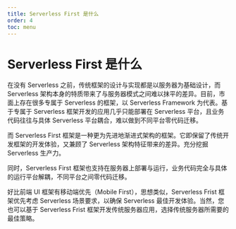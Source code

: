 ```yaml
---
title: Serverless First 是什么
order: 4
toc: menu
---
```


# Serverless First 是什么

在没有 Serverless 之前，传统框架的设计与实现都是以服务器为基础设计，而 Serverless 架构本身的特质带来了与服务器模式之间难以抹平的差异。目前，市面上存在很多专属于 Serverless 的框架，以 Serverless Framework 为代表。基于专属于 Serverless 框架开发的应用几乎只能部署在 Serverless 平台，且业务代码往往与具体 Serverless 平台耦合，难以做到不同平台零代码迁移。

而 Serverless First 框架是一种更为先进地渐进式架构的框架。它即保留了传统开发框架的开发体验，又兼顾了 Serverless 架构特征带来的差异。充分挖掘 Serverless 生产力。

同时，Serverless First 框架也支持在服务器上部署与运行，业务代码完全与具体的运行平台解耦，不同平台之间零代码迁移。

好比前端 UI 框架有移动端优先（Mobile First），思想类似，Serverless Frist 框架优先考虑 Serverless 场景要求，以确保 Serverless 最佳开发体验。当然，您也可以基于 Serverless Frist 框架开发传统服务器应用，选择传统服务器所需要的最佳策略。